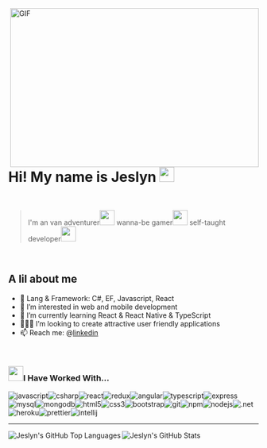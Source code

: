 <img align="right" alt="GIF" src="https://i.pinimg.com/originals/0a/12/e1/0a12e130650543cf5b165a008d1604e3.gif" width="500" height="320"/>

# Hi! My name is Jeslyn <img src="https://emojis.slackmojis.com/emojis/images/1579216111/7550/pikachu_wave.gif?1579216111" width="30"/>

<br/>

> I'm an
> van adventurer<img src="https://emojis.slackmojis.com/emojis/images/1617958367/28774/roadtrip.gif?1617958367" width="30"/>
> wanna-be gamer<img src="https://emojis.slackmojis.com/emojis/images/1622013076/41449/gameboy.gif?1622013076" width="30"/>
> self-taught developer<img src="https://emojis.slackmojis.com/emojis/images/1468493014/660/omglol.gif?1468493014" width="30"/>

<br/>

<!-- - ✍🏻 You can find my projects in my portfolio -->
## A lil about me
- 🔨 Lang & Framework: C#, EF, Javascript, React
- 💭 I’m interested in web and mobile development
- 🌱 I’m currently learning React & React Native & TypeScript
- 👷🏻‍♀️ I’m looking to create attractive user friendly applications
- 📫 Reach me: @[linkedin]

<br/>

### <img src="https://emojis.slackmojis.com/emojis/images/1450448569/165/chandler_dance.gif?1450448569" width="30"/>I Have Worked With...

<img alt="javascript" src="https://img.shields.io/badge/-JavaScript-f0db4f?style=flat-square&logo=javascript&logoColor=black" /><img alt="csharp" src="https://img.shields.io/badge/-CSharp-378936?style=flat-square&logo=csharp&logoColor=white" /><img alt="react" src="https://img.shields.io/badge/-React-45b8d8?style=flat-square&logo=react&logoColor=white" /><img alt="redux" src="https://img.shields.io/badge/-Redux-764ABC?style=flat-square&logo=redux&logoColor=white" /><img alt="angular" src="https://img.shields.io/badge/-Angular-DD0031?style=flat-square&logo=angular&logoColor=white" /><img alt="typescript" src="https://img.shields.io/badge/-TypeScript-3178C6?style=flat-square&logo=typescript&logoColor=white" /><img alt="express" src="https://img.shields.io/badge/-Express-000000?style=flat-square&logo=express&logoColor=white" /><img alt="mysql" src="https://img.shields.io/badge/-MySQL-4479A1?style=flat-square&logo=mysql&logoColor=white" /><img alt="mongodb" src="https://img.shields.io/badge/-MongoDB-13aa52?style=flat-square&logo=mongodb&logoColor=white" /><img alt="html5" src="https://img.shields.io/badge/-HTML5-E34F26?style=flat-square&logo=html5&logoColor=white" /><img alt="css3" src="https://img.shields.io/badge/-CSS3-264de4?style=flat-square&logo=css3&logoColor=white" /><img alt="bootstrap" src="https://img.shields.io/badge/-Bootstrap-563d7c?style=flat-square&logo=bootstrap&logoColor=white" /><img alt="git" src="https://img.shields.io/badge/-Git-F05032?style=flat-square&logo=git&logoColor=white" /><img alt="npm" src="https://img.shields.io/badge/-NPM-CB3837?style=flat-square&logo=npm&logoColor=white" /><img alt="nodejs" src="https://img.shields.io/badge/-Nodejs-43853d?style=flat-square&logo=Node.js&logoColor=white" /><img alt=".net" src="https://img.shields.io/badge/-.NET-512BD4?style=flat-square&logo=.NET&logoColor=white" /><img alt="heroku" src="https://img.shields.io/badge/-Heroku-430098?style=flat-square&logo=heroku&logoColor=white" /><img alt="prettier" src="https://img.shields.io/badge/-Prettier-F7B93E?style=flat-square&logo=prettier&logoColor=white" /><img alt="intellij" src="https://img.shields.io/badge/-IntelliJ_Idea-000000?style=flat-square&logo=intellijidea&logoColor=white" />
<br/>

---

<img align="left" alt="Jeslyn's GitHub Top Languages" src="https://github-readme-stats.vercel.app/api/top-langs/?username=mrsjlwhite&show_icons=true&theme=dracula" />

<img align="left" alt="Jeslyn's GitHub Stats" src="https://github-readme-stats.vercel.app/api?username=mrsjlwhite&show_icons=true&theme=dracula" />
<!-- src="https://github-readme-stats.vercel.app/api?username=jeslynwhite&show_icons=true&theme=dracula&hide=stars,issues"  -->

[linkedin]: https://linkedin.com/in/jeslyn-white
